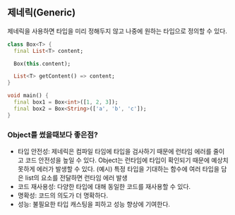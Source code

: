 ## 제네릭(Generic)
제네릭을 사용하면 타입을 미리 정해두지 않고 나중에 원하는 타입으로 정의할 수 있다.
```dart
class Box<T> {
  final List<T> content;

  Box(this.content);

  List<T> getContent() => content;
}

void main() {
  final box1 = Box<int>([1, 2, 3]);
  final box2 = Box<String>(['a', 'b', 'c']);
}
```
### Object를 썼을때보다 좋은점?
- 타입 안전성: 제네릭은 컴파일 타임에 타입을 검사하기 때문에 런타임 에러를 줄이고 코드 안전성을 높일 수 있다. Object는 런타임에 타입이 확인되기 때문에 예상치 못하게 에러가 발생할 수 있다.
(예시) 특정 타입을 기대하는 함수에 여러 타입을 담은 list의 요소를 전달하면 런타임 에러 발생
- 코드 재사용성: 다양한 타입에 대해 동일한 코드를 재사용할 수 있다.
- 명확성: 코드의 의도가 더 명확하다.
- 성능: 불필요한 타입 캐스팅을 피하고 성능 향상에 기여한다.